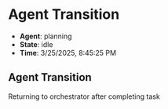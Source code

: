 # Agent Transition

- **Agent**: planning
- **State**: idle
- **Time**: 3/25/2025, 8:45:25 PM

## Agent Transition

Returning to orchestrator after completing task

